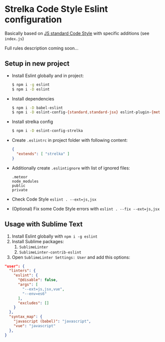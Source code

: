 # Strelka Code Style Eslint configuration

Basically based on [JS standard Code Style](http://standardjs.com) with specific additions (see `index.js`)

Full rules description coming soon...


## Setup in new project

- Install Eslint globally and in project:

  ```bash
  $ npm i -g eslint
  $ npm i -D eslint
  ```

- Install dependencies

  ```bash
  $ npm i -D babel-eslint
  $ npm i -D eslint-config-{standard,standard-jsx} eslint-plugin-{meteor,promise,react,standard}
  ```

- Install strelka config

  ```bash
  $ npm i -D eslint-config-strelka
  ```

- Create `.eslintrc` in project folder with following content:

  ```json
  {
    "extends": [ "strelka" ]
  }
  ```

- Additionally create `.eslintignore` with list of ignored files:

  ```
  .meteor
  node_modules
  public
  private
  ```

- Check Code Style `eslint . --ext=js,jsx`
- (Optional) Fix some Code Style errors with `eslint . --fix --ext=js,jsx`

## Usage with Sublime Text

1. Install Eslint globally with `npm i -g eslint`
2. Install Sublime packages:
    1. `SublimeLinter`
    2. `SublimeLinter-contrib-eslint`
3. Open `SublimeLinter Settings: User` and add this options:

  ```json
  "user": {
    "linters": {
      "eslint": {
        "@disable": false,
        "args": [
          "--ext=js,jsx,vue",
          "--env=es6"
        ],
        "excludes": []
      }
    },
    "syntax_map": {
      "javascript (babel)": "javascript",
      "vue": "javascript"
    },
  }
  ```
